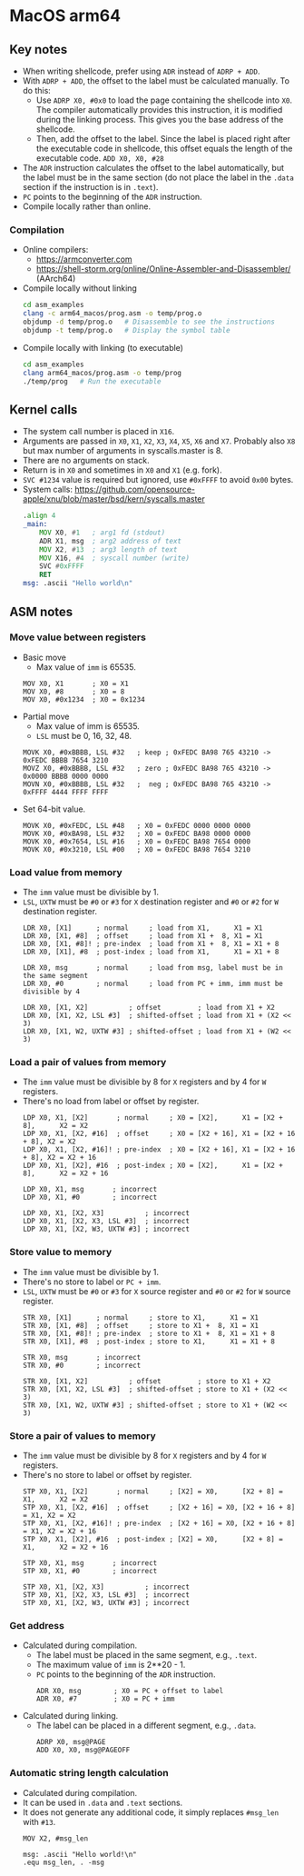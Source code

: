 # MacOS arm64
## Key notes
- When writing shellcode, prefer using `ADR` instead of `ADRP + ADD`.
- With `ADRP + ADD`, the offset to the label must be calculated manually. To do this:
  - Use `ADRP X0, #0x0` to load the page containing the shellcode into `X0`. The compiler automatically provides this instruction, it is modified during the linking process. This gives you the base address of the shellcode.
  - Then, add the offset to the label. Since the label is placed right after the executable code in shellcode, this offset equals the length of the executable code. `ADD X0, X0, #28`
- The `ADR` instruction calculates the offset to the label automatically, but the label must be in the same section (do not place the label in the `.data` section if the instruction is in `.text`).
- `PC` points to the beginning of the `ADR` instruction.
- Compile locally rather than online.
### Compilation
- Online compilers:
  - https://armconverter.com
  - https://shell-storm.org/online/Online-Assembler-and-Disassembler/ (AArch64)
- Compile locally without linking
  ```bash
  cd asm_examples
  clang -c arm64_macos/prog.asm -o temp/prog.o
  objdump -d temp/prog.o   # Disassemble to see the instructions
  objdump -t temp/prog.o   # Display the symbol table
  ```
- Compile locally with linking (to executable)
  ```bash
  cd asm_examples
  clang arm64_macos/prog.asm -o temp/prog
  ./temp/prog   # Run the executable
  ```

## Kernel calls
- The system call number is placed in `X16`.
- Arguments are passed in `X0`, `X1`, `X2`, `X3`, `X4`, `X5`, `X6` and `X7`.
Probably also `X8` but max number of arguments in syscalls.master is 8.
- There are no arguments on stack.
- Return is in `X0` and sometimes in `X0` and `X1` (e.g. fork).
- `SVC #1234` value is required but ignored, use `#0xFFFF` to avoid `0x00` bytes.
- System calls: https://github.com/opensource-apple/xnu/blob/master/bsd/kern/syscalls.master
  ```asm
  .align 4
  _main:
      MOV X0, #1   ; arg1 fd (stdout)
      ADR X1, msg  ; arg2 address of text
      MOV X2, #13  ; arg3 length of text
      MOV X16, #4  ; syscall number (write)
      SVC #0xFFFF
      RET
  msg: .ascii "Hello world\n"
  ```
## ASM notes
### Move value between registers
- Basic move
  - Max value of `imm` is 65535.
  ```ASM
  MOV X0, X1       ; X0 = X1
  MOV X0, #8       ; X0 = 8
  MOV X0, #0x1234  ; X0 = 0x1234
  ```
- Partial move
  - Max value of imm is 65535.
  - `LSL` must be 0, 16, 32, 48.
  ```ASM
  MOVK X0, #0xBBBB, LSL #32   ; keep ; 0xFEDC BA98 765 43210 -> 0xFEDC BBBB 7654 3210
  MOVZ X0, #0xBBBB, LSL #32   ; zero ; 0xFEDC BA98 765 43210 -> 0x0000 BBBB 0000 0000
  MOVN X0, #0xBBBB, LSL #32   ;  neg ; 0xFEDC BA98 765 43210 -> 0xFFFF 4444 FFFF FFFF
  ```
- Set 64-bit value.
  ```ASM
  MOVK X0, #0xFEDC, LSL #48   ; X0 = 0xFEDC 0000 0000 0000
  MOVK X0, #0xBA98, LSL #32   ; X0 = 0xFEDC BA98 0000 0000
  MOVK X0, #0x7654, LSL #16   ; X0 = 0xFEDC BA98 7654 0000
  MOVK X0, #0x3210, LSL #00   ; X0 = 0xFEDC BA98 7654 3210
  ```
### Load value from memory
- The `imm` value must be divisible by 1.
- `LSL`, `UXTW` must be `#0` or `#3` for `X` destination register and `#0` or `#2` for `W` destination register.
    ```ASM
    LDR X0, [X1]      ; normal     ; load from X1,      X1 = X1
    LDR X0, [X1, #8]  ; offset     ; load from X1 +  8, X1 = X1
    LDR X0, [X1, #8]! ; pre-index  ; load from X1 +  8, X1 = X1 + 8
    LDR X0, [X1], #8  ; post-index ; load from X1,      X1 = X1 + 8
    
    LDR X0, msg       ; normal     ; load from msg, label must be in the same segment
    LDR X0, #0        ; normal     ; load from PC + imm, imm must be divisible by 4
  
    LDR X0, [X1, X2]          ; offset         ; load from X1 + X2
    LDR X0, [X1, X2, LSL #3]  ; shifted-offset ; load from X1 + (X2 << 3)
    LDR X0, [X1, W2, UXTW #3] ; shifted-offset ; load from X1 + (W2 << 3)
    ```
### Load a pair of values from memory
- The `imm` value must be divisible by 8 for `X` registers and by 4 for `W` registers.
- There's no load from label or offset by register.
    ```ASM
    LDP X0, X1, [X2]       ; normal     ; X0 = [X2],      X1 = [X2 + 8],      X2 = X2
    LDP X0, X1, [X2, #16]  ; offset     ; X0 = [X2 + 16], X1 = [X2 + 16 + 8], X2 = X2
    LDP X0, X1, [X2, #16]! ; pre-index  ; X0 = [X2 + 16], X1 = [X2 + 16 + 8], X2 = X2 + 16
    LDP X0, X1, [X2], #16  ; post-index ; X0 = [X2],      X1 = [X2 + 8],      X2 = X2 + 16
  
    LDP X0, X1, msg       ; incorrect
    LDP X0, X1, #0        ; incorrect
  
    LDP X0, X1, [X2, X3]          ; incorrect
    LDP X0, X1, [X2, X3, LSL #3]  ; incorrect
    LDP X0, X1, [X2, W3, UXTW #3] ; incorrect
    ```
### Store value to memory
- The `imm` value must be divisible by 1.
- There's no store to label or `PC + imm`.
- `LSL`, `UXTW` must be `#0` or `#3` for `X` source register and `#0` or `#2` for `W` source register.
  ```ASM
  STR X0, [X1]      ; normal     ; store to X1,      X1 = X1
  STR X0, [X1, #8]  ; offset     ; store to X1 +  8, X1 = X1
  STR X0, [X1, #8]! ; pre-index  ; store to X1 +  8, X1 = X1 + 8
  STR X0, [X1], #8  ; post-index ; store to X1,      X1 = X1 + 8
  
  STR X0, msg       ; incorrect
  STR X0, #0        ; incorrect
  
  STR X0, [X1, X2]          ; offset         ; store to X1 + X2
  STR X0, [X1, X2, LSL #3]  ; shifted-offset ; store to X1 + (X2 << 3)
  STR X0, [X1, W2, UXTW #3] ; shifted-offset ; store to X1 + (W2 << 3)
  ```
### Store a pair of values to memory
- The `imm` value must be divisible by 8 for `X` registers and by 4 for `W` registers.
- There's no store to label or offset by register.
    ```ASM
    STP X0, X1, [X2]       ; normal     ; [X2] = X0,      [X2 + 8] = X1,      X2 = X2
    STP X0, X1, [X2, #16]  ; offset     ; [X2 + 16] = X0, [X2 + 16 + 8] = X1, X2 = X2
    STP X0, X1, [X2, #16]! ; pre-index  ; [X2 + 16] = X0, [X2 + 16 + 8] = X1, X2 = X2 + 16
    STP X0, X1, [X2], #16  ; post-index ; [X2] = X0,      [X2 + 8] = X1,      X2 = X2 + 16

    STP X0, X1, msg       ; incorrect
    STP X0, X1, #0        ; incorrect
  
    STP X0, X1, [X2, X3]          ; incorrect
    STP X0, X1, [X2, X3, LSL #3]  ; incorrect
    STP X0, X1, [X2, W3, UXTW #3] ; incorrect
    ```
### Get address
- Calculated during compilation.
  - The label must be placed in the same segment, e.g., `.text`.
  - The maximum value of `imm` is 2**20 - 1.
  - `PC` points to the beginning of the `ADR` instruction.
      ```ASM
      ADR X0, msg        ; X0 = PC + offset to label
      ADR X0, #7         ; X0 = PC + imm
      ```
- Calculated during linking.
  - The label can be placed in a different segment, e.g., `.data`.
    ```ASM
    ADRP X0, msg@PAGE
    ADD X0, X0, msg@PAGEOFF
    ```
### Automatic string length calculation
- Calculated during compilation.
- It can be used in `.data` and `.text` sections.
- It does not generate any additional code, it simply replaces `#msg_len` with `#13`.
  ```ASM
  MOV X2, #msg_len
  
  msg: .ascii "Hello world!\n"
  .equ msg_len, . -msg
  ```